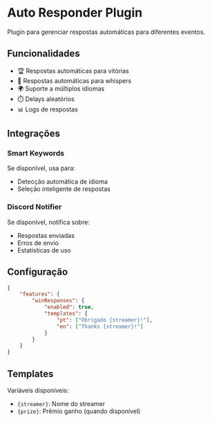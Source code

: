 # Auto Responder Plugin

Plugin para gerenciar respostas automáticas para diferentes eventos.

## Funcionalidades

- 🏆 Respostas automáticas para vitórias
- 💌 Respostas automáticas para whispers
- 🌍 Suporte a múltiplos idiomas
- ⏱️ Delays aleatórios
- 📊 Logs de respostas

## Integrações

### Smart Keywords
Se disponível, usa para:
- Detecção automática de idioma
- Seleção inteligente de respostas

### Discord Notifier
Se disponível, notifica sobre:
- Respostas enviadas
- Erros de envio
- Estatísticas de uso

## Configuração

```json
{
    "features": {
        "winResponses": {
            "enabled": true,
            "templates": {
                "pt": ["Obrigado {streamer}!"],
                "en": ["Thanks {streamer}!"]
            }
        }
    }
}
```

## Templates

Variáveis disponíveis:
- `{streamer}`: Nome do streamer
- `{prize}`: Prêmio ganho (quando disponível) 